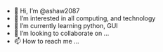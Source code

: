 - 👋 Hi, I’m @ashaw2087
- 👀 I’m interested in all computing, and technology
- 🌱 I’m currently learning python, GUI
- 💞️ I’m looking to collaborate on ...
- 📫 How to reach me ...

<!---
ashaw2087/ashaw2087 is a ✨ special ✨ repository because its `README.md` (this file) appears on your GitHub profile.
You can click the Preview link to take a look at your changes.
--->
